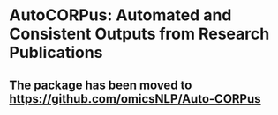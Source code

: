 # AutoCORPus: Automated and Consistent Outputs from Research Publications

## The package has been moved to https://github.com/omicsNLP/Auto-CORPus
